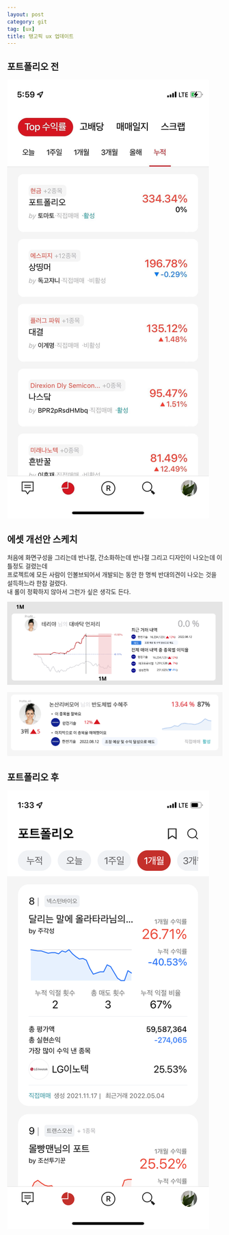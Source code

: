 ```yaml
---
layout: post
category: git
tag: [ux]
title: 탱고픽 ux 업데이트
---
```


## 포트폴리오 전 

![바꾸기 전](/public/img/portfolio_before.jpg)



## 에셋 개선안 스케치  

처음에 화면구성을 그리는데 반나절, 간소화하는데 반나절 그리고 디자인이 나오는데 이틀정도 걸렸는데  
프로젝트에 모든 사람이 인볼브되어서 개발되는 동안 한 명씩 반대의견이 나오는 것을 설득하느라 한참 걸렸다.  
내 롤이 정확하지 않아서 그런가 싶은 생각도 든다.  

![첫 시안](/public/img/first_draft.png)  

![간소화](/public/img/simple_draft.png)  




## 포트폴리오 후

![바꾼 뒤](/public/img/portfolio_after.png)